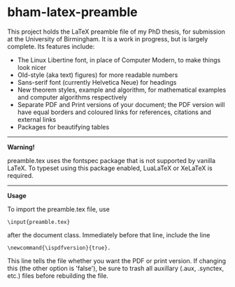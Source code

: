 bham-latex-preamble
===================

This project holds the LaTeX preamble file of my PhD thesis, for submission at the University of Birmingham. It is a work in progress, but is largely complete. Its features include:

* The Linux Libertine font, in place of Computer Modern, to make things look nicer
* Old-style (aka text) figures) for more readable numbers
* Sans-serif font (currently Helvetica Neue) for headings
* New theorem styles, example and algorithm, for mathematical examples and computer algorithms respectively
* Separate PDF and Print versions of your document; the PDF version will have equal borders and coloured links for references, citations and external links
* Packages for beautifying tables

----

**Warning!**

preamble.tex uses the fontspec package that is not supported by vanilla LaTeX. To typeset using this package enabled, LuaLaTeX or XeLaTeX is required.

----

**Usage**

To import the preamble.tex file, use

    \input{preamble.tex}

after the document class. Immediately before that line, include the line

    \newcommand{\ispdfversion}{true}.

This line tells the file whether you want the PDF or print version. If changing this (the other option is 'false'), be sure to trash all auxillary (.aux, .synctex, etc.) files before rebuilding the file.